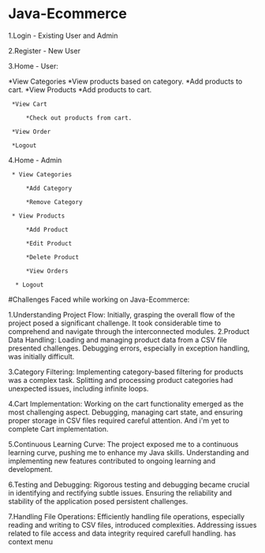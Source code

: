 # Java-Ecommerce
1.Login - Existing User and Admin

2.Register - New User

3.Home - User:
     
*View Categories
         *View products based on category.
         *Add products to cart. 
     *View Products
         *Add products to cart.
	 
     *View Cart
     
         *Check out products from cart.
	 
     *View Order
     
     *Logout
     
4.Home - Admin

     * View Categories
     
         *Add Category
	 
         *Remove Category
	 
     * View Products
     
         *Add Product
	 
         *Edit Product
	 
         *Delete Product
	 
         *View Orders
	 
      * Logout
      

#Challenges Faced while working on Java-Ecommerce:
 
1.Understanding Project Flow:
     Initially, grasping the overall flow of the project posed a significant challenge.
     It took considerable time to comprehend and navigate through the interconnected modules.
2.Product Data Handling:
     Loading and managing product data from a CSV file presented challenges.
     Debugging errors, especially in exception handling, was initially difficult.
 
3.Category Filtering:
     Implementing category-based filtering for products was a complex task.
     Splitting and processing product categories had unexpected issues, including infinite loops.
 
4.Cart Implementation:
     Working on the cart functionality emerged as the most challenging aspect.
     Debugging, managing cart state, and ensuring proper storage in CSV files required careful attention.
		 And i'm yet to complete Cart implementation.
 
5.Continuous Learning Curve:
     The project exposed me to a continuous learning curve, pushing me to enhance my Java skills.
     Understanding and implementing new features contributed to ongoing learning and development.
 
6.Testing and Debugging:
      Rigorous testing and debugging became crucial in identifying and rectifying subtle issues.
      Ensuring the reliability and stability of the application posed persistent challenges.
 
7.Handling File Operations:
     Efficiently handling file operations, especially reading and writing to CSV files, introduced complexities.
     Addressing issues related to file access and data integrity required carefull handling.
has context menu
